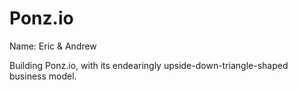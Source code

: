 # Ponz.io
Name: Eric & Andrew

Building Ponz.io, with its endearingly upside-down-triangle-shaped business model.
